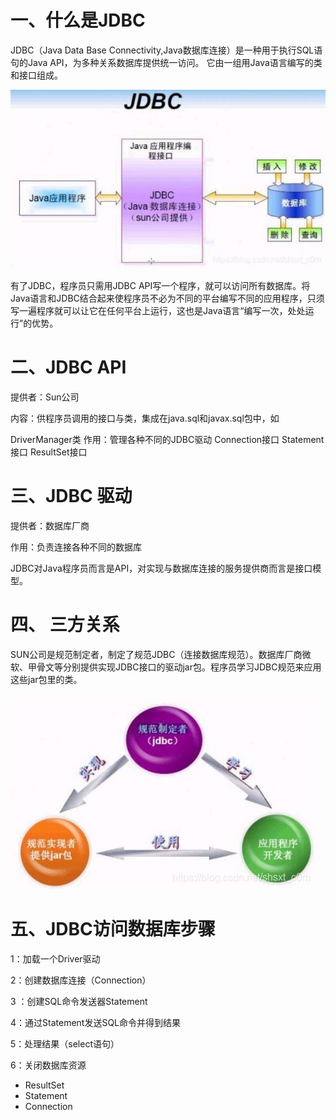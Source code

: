 # 一、什么是JDBC
JDBC（Java Data Base Connectivity,Java数据库连接）是一种用于执行SQL语句的Java API，为多种关系数据库提供统一访问。 它由一组用Java语言编写的类和接口组成。

![](./jdbc1.jpg)

有了JDBC，程序员只需用JDBC API写一个程序，就可以访问所有数据库。将Java语言和JDBC结合起来使程序员不必为不同的平台编写不同的应用程序，只须写一遍程序就可以让它在任何平台上运行，这也是Java语言“编写一次，处处运行”的优势。



# 二、JDBC API
提供者：Sun公司

内容：供程序员调用的接口与类，集成在java.sql和javax.sql包中，如

DriverManager类 作用：管理各种不同的JDBC驱动
Connection接口
Statement接口
ResultSet接口




# 三、JDBC 驱动
提供者：数据库厂商

作用：负责连接各种不同的数据库

JDBC对Java程序员而言是API，对实现与数据库连接的服务提供商而言是接口模型。



# 四、 三方关系
SUN公司是规范制定者，制定了规范JDBC（连接数据库规范）。数据库厂商微软、甲骨文等分别提供实现JDBC接口的驱动jar包。程序员学习JDBC规范来应用这些jar包里的类。

 ![](./jdbc2.jpg)



# 五、JDBC访问数据库步骤

1：加载一个Driver驱动

2：创建数据库连接（Connection）

3 ：创建SQL命令发送器Statement

4：通过Statement发送SQL命令并得到结果

5：处理结果（select语句）

6：关闭数据库资源

* ResultSet
* Statement
* Connection